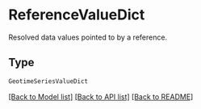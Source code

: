 # ReferenceValueDict

Resolved data values pointed to by a reference.

## Type
```python
GeotimeSeriesValueDict
```


[[Back to Model list]](../../README.md#models-v2-link) [[Back to API list]](../../README.md#documentation-for-api-endpoints) [[Back to README]](../../README.md)
